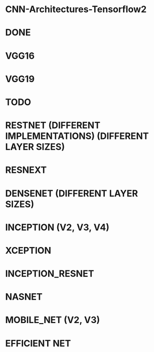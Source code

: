 # CNN-Architectures-Tensorflow2


# DONE

# VGG16
# VGG19

# TODO

# RESTNET (DIFFERENT IMPLEMENTATIONS) (DIFFERENT LAYER SIZES)
# RESNEXT
# DENSENET (DIFFERENT LAYER SIZES)
# INCEPTION (V2, V3, V4)
# XCEPTION
# INCEPTION_RESNET
# NASNET
# MOBILE_NET (V2, V3)
# EFFICIENT NET
